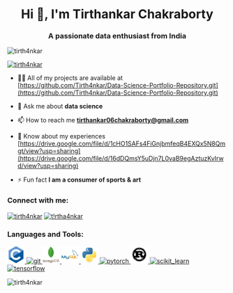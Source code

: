 <h1 align="center">Hi 👋, I'm Tirthankar Chakraborty</h1>
<h3 align="center">A passionate data enthusiast from India</h3>

<p align="left"> <img src="https://komarev.com/ghpvc/?username=tirth4nkar&label=Profile%20views&color=0e75b6&style=flat" alt="tirth4nkar" /> </p>

<p align="left"> <a href="https://twitter.com/tirth4nkar" target="blank"><img src="https://img.shields.io/twitter/follow/tirth4nkar?logo=twitter&style=for-the-badge" alt="tirth4nkar" /></a> </p>

- 👨‍💻 All of my projects are available at [https://github.com/Tirth4nkar/Data-Science-Portfolio-Repository.git](https://github.com/Tirth4nkar/Data-Science-Portfolio-Repository.git)

- 💬 Ask me about **data science**

- 📫 How to reach me **tirthankar06chakraborty@gmail.com**

- 📄 Know about my experiences [https://drive.google.com/file/d/1cHO1SAFs4FiGnjbmfeqB4EXQx5N8Qmgt/view?usp=sharing](https://drive.google.com/file/d/16dDQmsY5uDjn7L0vaB9egAztuzKvIrwd/view?usp=sharing)

- ⚡ Fun fact **I am a consumer of sports & art**

<h3 align="left">Connect with me:</h3>
<p align="left">
<a href="https://twitter.com/tirth4nkar" target="blank"><img align="center" src="https://raw.githubusercontent.com/rahuldkjain/github-profile-readme-generator/master/src/images/icons/Social/twitter.svg" alt="tirth4nkar" height="30" width="40" /></a>
<a href="https://kaggle.com/t!rtha4nkar" target="blank"><img align="center" src="https://raw.githubusercontent.com/rahuldkjain/github-profile-readme-generator/master/src/images/icons/Social/kaggle.svg" alt="t!rtha4nkar" height="30" width="40" /></a>
</p>

<h3 align="left">Languages and Tools:</h3>
<p align="left"> <a href="https://www.cprogramming.com/" target="_blank" rel="noreferrer"> <img src="https://raw.githubusercontent.com/devicons/devicon/master/icons/c/c-original.svg" alt="c" width="40" height="40"/> </a> <a href="https://git-scm.com/" target="_blank" rel="noreferrer"> <img src="https://www.vectorlogo.zone/logos/git-scm/git-scm-icon.svg" alt="git" width="40" height="40"/> </a> <a href="https://www.mongodb.com/" target="_blank" rel="noreferrer"> <img src="https://raw.githubusercontent.com/devicons/devicon/master/icons/mongodb/mongodb-original-wordmark.svg" alt="mongodb" width="40" height="40"/> </a> <a href="https://www.mysql.com/" target="_blank" rel="noreferrer"> <img src="https://raw.githubusercontent.com/devicons/devicon/master/icons/mysql/mysql-original-wordmark.svg" alt="mysql" width="40" height="40"/> </a> <a href="https://www.python.org" target="_blank" rel="noreferrer"> <img src="https://raw.githubusercontent.com/devicons/devicon/master/icons/python/python-original.svg" alt="python" width="40" height="40"/> </a> <a href="https://pytorch.org/" target="_blank" rel="noreferrer"> <img src="https://www.vectorlogo.zone/logos/pytorch/pytorch-icon.svg" alt="pytorch" width="40" height="40"/> </a> <a href="https://www.rust-lang.org" target="_blank" rel="noreferrer"> <img src="https://raw.githubusercontent.com/devicons/devicon/master/icons/rust/rust-plain.svg" alt="rust" width="40" height="40"/> </a> <a href="https://scikit-learn.org/" target="_blank" rel="noreferrer"> <img src="https://upload.wikimedia.org/wikipedia/commons/0/05/Scikit_learn_logo_small.svg" alt="scikit_learn" width="40" height="40"/> </a> <a href="https://www.tensorflow.org" target="_blank" rel="noreferrer"> <img src="https://www.vectorlogo.zone/logos/tensorflow/tensorflow-icon.svg" alt="tensorflow" width="40" height="40"/> </a> </p>

<p><img align="center" src="https://github-readme-stats.vercel.app/api/top-langs?username=tirth4nkar&show_icons=true&locale=en&layout=compact" alt="tirth4nkar" /></p>
